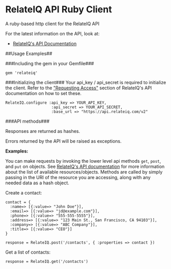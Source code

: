 # RelateIQ API Ruby Client

A ruby-based http client for the RelateIQ API

For the latest information on the API, look at:

* [RelateIQ's API Documentation](http://api.relateiq.com/)

##Usage Examples##

###Including the gem in your Gemfile###

    gem 'relateiq'


###Initializing the client###
Your api_key / api_secret is required to initialize the client.  Refer to the ["Requesting Access"](http://api.relateiq.com/#/curl#documentation_introduction-and-basics_requesting-access) section of RelateIQ's API documentation on how to set these.


    RelateIQ.configure :api_key => YOUR_API_KEY,
                        :api_secret => YOUR_API_SECRET,
                        :base_url => "https://api.relateiq.com/v2"

###API methods###

Responses are returned as hashes.

Errors returned by the API will be raised as exceptions.

**Examples:**

You can make requests by invoking the lower level api methods `get`, `post`, and `put` on objects.  See [RelateIQ's API documentation](https://api.relateiq.com/#/curl#documentation_objects-of-the-system) for more information about the list of available resources/objects.  Methods are called by simply passing in the URI of the resource you are accessing, along with any needed data as a hash object.

Create a contact:

    contact = {
      :name=> [{:value=> "John Doe"}],
      :email=> [{:value=> "jd@example.com"}],
      :phone=> [{:value=> "555-555-5555"}],
      :address=> [{:value=> "123 Main St., San Francisco, CA 94103"}],
      :company=> [{:value=> "ABC Company"}],
      :title=> [{:value=> "CEO"}]
    }

    response = RelateIQ.post('/contacts', { :properties => contact })

Get a list of contacts:

    response = RelateIQ.get('/contacts')